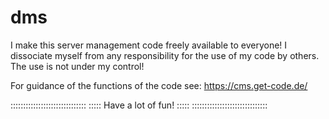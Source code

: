 # dms
I make this server management code freely available to everyone! I dissociate myself from any responsibility for the use of my code by others. The use is not under my control!

For guidance of the functions of the code see: https://cms.get-code.de/

:::::::::::::::::::::::::::::: ::::: Have a lot of fun! ::::: ::::::::::::::::::::::::::::::
